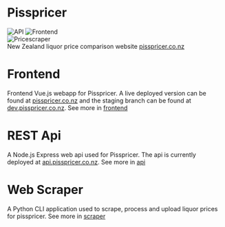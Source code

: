 # Pisspricer
![API](https://github.com/TooMuch4U/pisspricer/workflows/API%20Deploy/badge.svg?branch=master)
![Frontend](https://github.com/TooMuch4U/pisspricer/workflows/Frontend/badge.svg?branch=master)  
![Pricescraper](https://github.com/TooMuch4U/pisspricer/workflows/Pricescraper/badge.svg?branch=master)  
New Zealand liquor price comparison website [pisspricer.co.nz](https://pisspricer.co.nz) 

# Frontend
Frontend Vue.js webapp for Pisspricer. A live deployed version can be found at [pisspricer.co.nz](https://pisspricer.co.nz)
and the staging branch can be found at [dev.pisspricer.co.nz](https://dev.pisspricer.co.nz).
See more in [frontend](frontend)

# REST Api
A Node.js Express web api used for Pisspricer. 
The api is currently deployed at [api.pisspricer.co.nz](https://api.pisspricer.co.nz). 
See more in [api](api)

# Web Scraper
A Python CLI application used to scrape, process and upload liquor prices for pisspricer.
See more in [scraper](pricescraper)
